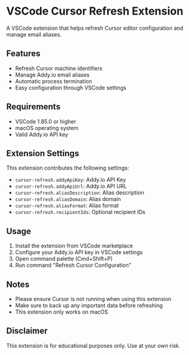 # VSCode Cursor Refresh Extension

A VSCode extension that helps refresh Cursor editor configuration and manage email aliases.

## Features

- Refresh Cursor machine identifiers
- Manage Addy.io email aliases
- Automatic process termination
- Easy configuration through VSCode settings

## Requirements

- VSCode 1.85.0 or higher
- macOS operating system
- Valid Addy.io API key

## Extension Settings

This extension contributes the following settings:

* `cursor-refresh.addyApiKey`: Addy.io API Key
* `cursor-refresh.addyApiUrl`: Addy.io API URL
* `cursor-refresh.aliasDescription`: Alias description
* `cursor-refresh.aliasDomain`: Alias domain
* `cursor-refresh.aliasFormat`: Alias format
* `cursor-refresh.recipientIds`: Optional recipient IDs

## Usage

1. Install the extension from VSCode marketplace
2. Configure your Addy.io API key in VSCode settings
3. Open command palette (Cmd+Shift+P)
4. Run command "Refresh Cursor Configuration"

## Notes

- Please ensure Cursor is not running when using this extension
- Make sure to back up any important data before refreshing
- This extension only works on macOS

## Disclaimer

This extension is for educational purposes only. Use at your own risk.
